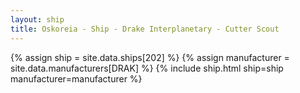 ```yaml
---
layout: ship
title: Oskoreia - Ship - Drake Interplanetary - Cutter Scout
---
```

{% assign ship = site.data.ships[202] %}
{% assign manufacturer = site.data.manufacturers[DRAK] %}
{% include ship.html ship=ship manufacturer=manufacturer %}
